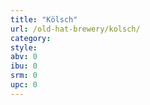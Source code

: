 ```yaml
---
title: "Kölsch"
url: /old-hat-brewery/kolsch/
category: 
style: 
abv: 0
ibu: 0
srm: 0
upc: 0
---
```


